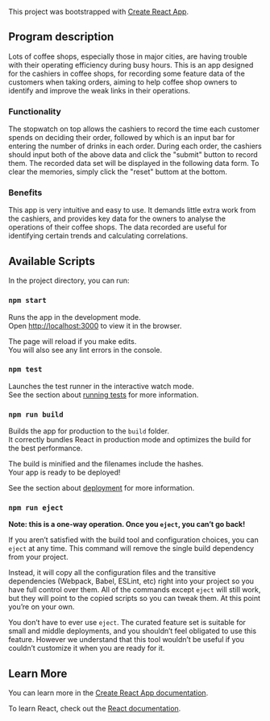 This project was bootstrapped with [Create React App](https://github.com/facebook/create-react-app).

## Program description
Lots of coffee shops, especially those in major cities, are having trouble with their operating efficiency during busy hours. This is an app designed for the cashiers in coffee shops, for recording some feature data of the customers when taking orders, aiming to help coffee shop owners to identify and improve the weak links in their operations.

### Functionality
The stopwatch on top allows the cashiers to record the time each customer spends on deciding their order, followed by which is an input bar for entering the number of drinks in each order. During each order, the cashiers should input both of the above data and click the "submit" button to record them. The recorded data set will be displayed in the following data form. To clear the memories, simply click the "reset" buttom at the bottom.

### Benefits
This app is very intuitive and easy to use. It demands little extra work from the cashiers, and provides key data for the owners to analyse the operations of their coffee shops. The data recorded are useful for identifying certain trends and calculating correlations.

## Available Scripts

In the project directory, you can run:

### `npm start`

Runs the app in the development mode.<br>
Open [http://localhost:3000](http://localhost:3000) to view it in the browser.

The page will reload if you make edits.<br>
You will also see any lint errors in the console.

### `npm test`

Launches the test runner in the interactive watch mode.<br>
See the section about [running tests](https://facebook.github.io/create-react-app/docs/running-tests) for more information.

### `npm run build`

Builds the app for production to the `build` folder.<br>
It correctly bundles React in production mode and optimizes the build for the best performance.

The build is minified and the filenames include the hashes.<br>
Your app is ready to be deployed!

See the section about [deployment](https://facebook.github.io/create-react-app/docs/deployment) for more information.

### `npm run eject`

**Note: this is a one-way operation. Once you `eject`, you can’t go back!**

If you aren’t satisfied with the build tool and configuration choices, you can `eject` at any time. This command will remove the single build dependency from your project.

Instead, it will copy all the configuration files and the transitive dependencies (Webpack, Babel, ESLint, etc) right into your project so you have full control over them. All of the commands except `eject` will still work, but they will point to the copied scripts so you can tweak them. At this point you’re on your own.

You don’t have to ever use `eject`. The curated feature set is suitable for small and middle deployments, and you shouldn’t feel obligated to use this feature. However we understand that this tool wouldn’t be useful if you couldn’t customize it when you are ready for it.

## Learn More

You can learn more in the [Create React App documentation](https://facebook.github.io/create-react-app/docs/getting-started).

To learn React, check out the [React documentation](https://reactjs.org/).
